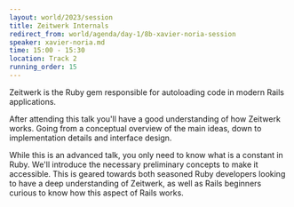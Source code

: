 ```yaml
---
layout: world/2023/session
title: Zeitwerk Internals
redirect_from: world/agenda/day-1/8b-xavier-noria-session
speaker: xavier-noria.md
time: 15:00 - 15:30
location: Track 2
running_order: 15
---
```


Zeitwerk is the Ruby gem responsible for autoloading code in modern Rails applications.

After attending this talk you'll have a good understanding of how Zeitwerk works. Going from a conceptual overview of the main ideas, down to implementation details and interface design.

While this is an advanced talk, you only need to know what is a constant in Ruby. We'll introduce the necessary preliminary concepts to make it accessible. This is geared towards both seasoned Ruby developers looking to have a deep understanding of Zeitwerk, as well as Rails beginners curious to know how this aspect of Rails works.
